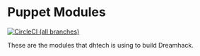 # Puppet Modules

[![CircleCI (all branches)](https://img.shields.io/circleci/project/github/dhtech/puppet-modules.svg)](https://circleci.com/gh/dhtech/puppet-modules)


These are the modules that dhtech is using to build Dreamhack.
